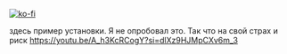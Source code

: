 [![ko-fi](https://ko-fi.com/img/githubbutton_sm.svg)](https://ko-fi.com/E1E8TLH0X)

здесь пример установки. Я не опробовал это. Так что на свой страх и риск
https://youtu.be/A_h3KcRCogY?si=dlXz9HJMpCXv6m_3
